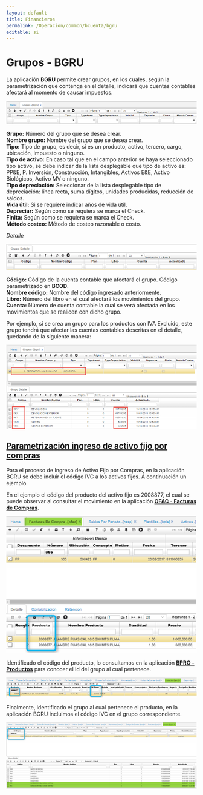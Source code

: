 ```yaml
---
layout: default
title: Financieros
permalink: /Operacion/common/bcuenta/bgru
editable: si
---
```


# Grupos - BGRU

La aplicación **BGRU** permite crear grupos, en los cuales, según la parametrización que contenga en el detalle, indicará que cuentas contables afectará al momento de causar impuestos.  

![](bgru1.png)

**Grupo:** Número del grupo que se desea crear.  
**Nombre grupo:** Nombre del grupo que se desea crear.  
**Tipo:** Tipo de grupo, es decir, si es un producto, activo, tercero, cargo, ubicación, impuesto o ninguno.  
**Tipo de activo:** En caso tal que en el campo anterior se haya seleccionado tipo activo, se debe indicar de la lista desplegable que tipo de activo es: PP&E, P. Inversión, Construcción, Intangibles, Activos E&E, Activo Biológicos, Activo MV o ninguno.  
**Tipo depreciación:** Seleccionar de la lista desplegable tipo de depreciación: línea recta, suma dígitos, unidades producidas, reducción de saldos.  
**Vida útil:** Si se requiere indicar años de vida útil.  
**Depreciar:** Según como se requiera se marca el Check.  
**Finita:** Según como se requiera se marca el Check.  
**Método costeo:** Método de costeo razonable o costo.  

_Detalle_  

![](bgru2.png)

**Código:** Código de la cuenta contable que afectará el grupo. Código parametrizado en **BCOD**.  
**Nombre código:** Nombre del código ingresado anteriormente.  
**Libro:** Número del libro en el cual afectará los movimientos del grupo.  
**Cuenta:** Número de cuenta contable la cual se verá afectada en los movimientos que se realicen con dicho grupo.  

Por ejemplo, si se crea un grupo para los productos con IVA Excluido, este grupo tendrá que afectar las cuentas contables descritas en el detalle, quedando de la siguiente manera:  

![](bgru3.png)

## [Parametrización ingreso de activo fijo por compras](http://docs.oasiscom.com/Operacion/common/bcuenta/bgru#parametrización-ingreso-de-activo-fijo-por-compras)

Para el proceso de Ingreso de Activo Fijo por Compras, en la aplicación BGRU se debe incluir el código IVC a los activos fijos. A continuación un ejemplo.  

En el ejemplo el código del producto del activo fijo es 2008877, el cual se puede observar al consultar el movimiento en la aplicación [**OFAC - Facturas de Compras**](http://docs.oasiscom.com/Operacion/scm/compras/ofactura/ofac#manejo-de-iva-en-activos-fijos).  

![](bgru4.png)

Identificado el código del producto, lo consultamos en la aplicación [**BPRO - Productos**](http://docs.oasiscom.com/Operacion/common/bprodu/bpro) para conocer el Id del grupo al cual pertenece.  

![](bgru5.png)

Finalmente, identificado el grupo al cual pertenece el producto, en la aplicación BGRU incluimos el código IVC en el grupo correspondiente.  

![](bgru6.png)











